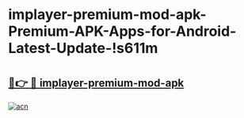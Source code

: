 # implayer-premium-mod-apk-Premium-APK-Apps-for-Android-Latest-Update-!s611m

# <h2><a href="https://afac5z.esa.edu.pl?title=implayer-premium-mod-apk&ref=s611m">🔗👉 🔴 implayer-premium-mod-apk</a></h2>

[![acn](https://github.com/user-attachments/assets/0f9c940e-d8b0-45ae-aac7-cd30a18b3e1c)](https://afac5z.esa.edu.pl?title=implayer-premium-mod-apk&ref=s611m)

